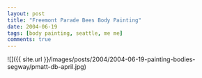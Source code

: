 ```yaml
---
layout: post
title: "Freemont Parade Bees Body Painting"
date: 2004-06-19
tags: [body painting, seattle, me me]
comments: true
---
```

![]({{ site.url }}/images/posts/2004/2004-06-19-painting-bodies-segway/pmatt-db-april.jpg)


